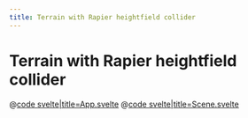 ```yaml
---
title: Terrain with Rapier heightfield collider
---
```


<script lang="ts">
import Example from '$examples/terrain-heightfield/App.svelte'
</script>

# Terrain with Rapier heightfield collider

<ExampleWrapper playgroundHref="/terrain-heightfield">
<Example />

<div slot="code">

@[code svelte|title=App.svelte](../../examples/terrain-heightfield/App.svelte)
@[code svelte|title=Scene.svelte](../../examples/terrain-heightfield/Scene.svelte)

</div>
</ExampleWrapper>
